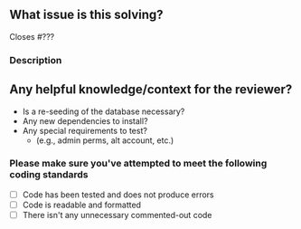 ## What issue is this solving?
<!-- replace ??? with the issue number. This will ensure the related issue is automatically closed when the PR is merged. -->
Closes #???

### Description
<!-- Brief description of change -->

<!-- Add any additional expected behavior here if it is not described in the linked issue. -->

## Any helpful knowledge/context for the reviewer?

- Is a re-seeding of the database necessary?
- Any new dependencies to install?
- Any special requirements to test?
  - (e.g., admin perms, alt account, etc.)

### Please make sure you've attempted to meet the following coding standards
- [ ] Code has been tested and does not produce errors
- [ ] Code is readable and formatted
- [ ] There isn't any unnecessary commented-out code
